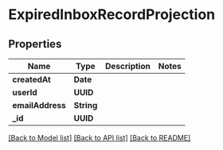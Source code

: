 # ExpiredInboxRecordProjection

## Properties
Name | Type | Description | Notes
------------ | ------------- | ------------- | -------------
**createdAt** | **Date** |  | 
**userId** | **UUID** |  | 
**emailAddress** | **String** |  | 
**_id** | **UUID** |  | 

[[Back to Model list]](../README#documentation-for-models) [[Back to API list]](../README#documentation-for-api-endpoints) [[Back to README]](../README)


